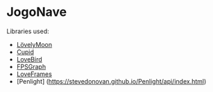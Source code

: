 # JogoNave
Libraries used:

* [LövelyMoon](https://love2d.org/forums/viewtopic.php?f=5&t=38702)
* [Cupid](https://love2d.org/wiki/Cupid)
* [LoveBird](https://github.com/rxi/lovebird/)
* [FPSGraph](https://github.com/icrawler/FPSGraph)
* [LoveFrames](https://github.com/KennyShields/LoveFrames)
* [Penlight] (https://stevedonovan.github.io/Penlight/api/index.html)
